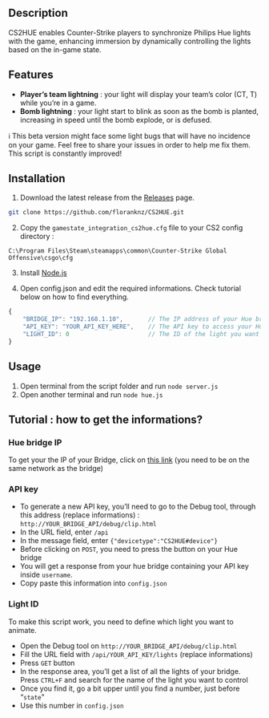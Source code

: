 ## Description

CS2HUE enables Counter-Strike players to synchronize Philips Hue lights with the game, enhancing immersion by dynamically controlling the lights based on the in-game state.

## Features

- **Player’s team lightning** : your light will display your team’s color (CT, T) while you’re in a game.
- **Bomb lightning** : your light start to blink as soon as the bomb is planted, increasing in speed until the bomb explode, or is defused.

<aside>
ℹ️ This beta version might face some light bugs that will have no incidence on your game. Feel free to share your issues in order to help me fix them. This script is constantly improved!

</aside>

## Installation

1. Download the latest release from the [Releases]([https://nodejs.org/en](https://github.com/floranknz/CS2HUE/releases)) page.

```bash
git clone https://github.com/floranknz/CS2HUE.git
```

2. Copy the `gamestate_integration_cs2hue.cfg` file to your CS2 config directory :

```text
C:\Program Files\Steam\steamapps\common\Counter-Strike Global Offensive\csgo\cfg
```

3. Install [Node.js](https://nodejs.org/en)

4. Open config.json and edit the required informations. Check tutorial below on how to find everything.

```jsx
{
    "BRIDGE_IP": "192.168.1.10",       // The IP address of your Hue bridge
    "API_KEY": "YOUR_API_KEY_HERE",    // The API key to access your Hue bridge
    "LIGHT_ID": 0                      // The ID of the light you want to react to your game
}
```


## Usage

1. Open terminal from the script folder and run `node server.js`
2. Open another terminal and run `node hue.js`
   

## Tutorial : how to get the informations?

### Hue bridge IP

To get your the IP of your Bridge, click on [this link](https://discovery.meethue.com/) (you need to be on the same network as the bridge)

### API key

- To generate a new API key, you’ll need to go to the Debug tool, through this address (replace informations) : `http://YOUR_BRIDGE_API/debug/clip.html`
- In the URL field, enter `/api`
- In the message field, enter `{"devicetype":"CS2HUE#device"}`
- Before clicking on `POST`, you need to press the button on your Hue bridge
- You will get a response from your hue bridge containing your API key inside `username`.
- Copy paste this information into `config.json`

### Light ID

To make this script work, you need to define which light you want to animate.

- Open the Debug tool on `http://YOUR_BRIDGE_API/debug/clip.html`
- Fill the URL field with `/api/YOUR_API_KEY/lights` (replace informations)
- Press `GET` button
- In the response area, you’ll get a list of all the lights of your bridge. Press `CTRL+F` and search for the name of the light you want to control
- Once you find it, go a bit upper until you find a number, just before “`state`"
- Use this number in `config.json`
